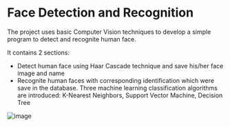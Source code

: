 # Face Detection and Recognition

The project uses basic Computer Vision techniques to develop a simple program to detect and recognite human face.

It contains 2 sections:
- Detect human face using Haar Cascade technique and save his/her face image and name
- Recognite human faces with corresponding identification which were save in the database. Three machine learning classification algorithms are introduced: K-Nearest Neighbors, Support Vector Machine, Decision Tree
  
![image](https://github.com/huongnd12/face-detection-recognition/assets/57044034/fd1a4cf1-5365-4f89-996d-5097fdb4b737)
